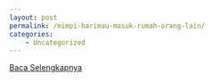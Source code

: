 ```yaml
---
layout: post
permalink: /mimpi-harimau-masuk-rumah-orang-lain/
categories:
    - Uncategorized
---
```


[Baca Selengkapnya](/06)